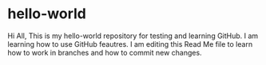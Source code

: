 # hello-world
Hi All,
    This is my hello-world repository for testing and learning GitHub. I am learning how to use GitHub feautres. I am editing this Read Me file to learn how to work in branches and how to commit new changes.

